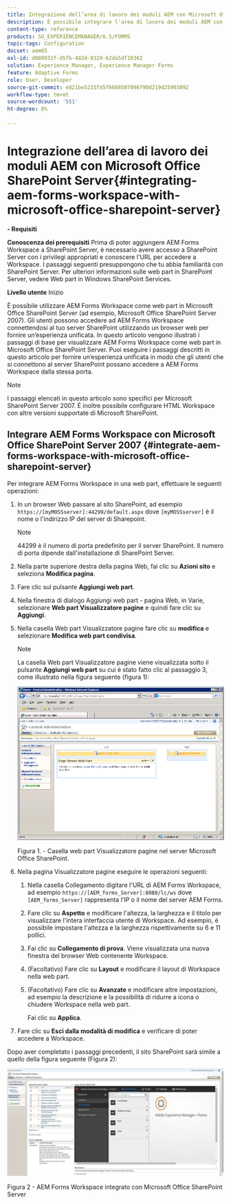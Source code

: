 ```yaml
---
title: Integrazione dell’area di lavoro dei moduli AEM con Microsoft Office SharePoint Server
description: È possibile integrare l'area di lavoro dei moduli AEM con Microsoft Office SharePoint Server.
content-type: reference
products: SG_EXPERIENCEMANAGER/6.5/FORMS
topic-tags: Configuration
docset: aem65
exl-id: d080932f-d5fb-482d-9329-62da5df10362
solution: Experience Manager, Experience Manager Forms
feature: Adaptive Forms
role: User, Developer
source-git-commit: e821be5233fd5f6688507096790d219d25903892
workflow-type: tm+mt
source-wordcount: '551'
ht-degree: 0%

---
```


# Integrazione dell’area di lavoro dei moduli AEM con Microsoft Office SharePoint Server{#integrating-aem-forms-workspace-with-microsoft-office-sharepoint-server}

**- Requisiti**

**Conoscenza dei prerequisiti**
Prima di poter aggiungere AEM Forms Workspace a SharePoint Server, è necessario avere accesso a SharePoint Server con i privilegi appropriati e conoscere l&#39;URL per accedere a Workspace. I passaggi seguenti presuppongono che tu abbia familiarità con SharePoint Server. Per ulteriori informazioni sulle web part in SharePoint Server, vedere Web part in Windows SharePoint Services.

**Livello utente**
Inizio

È possibile utilizzare AEM Forms Workspace come web part in Microsoft Office SharePoint Server (ad esempio, Microsoft Office SharePoint Server 2007). Gli utenti possono accedere ad AEM Forms Workspace connettendosi al tuo server SharePoint utilizzando un browser web per fornire un’esperienza unificata. In questo articolo vengono illustrati i passaggi di base per visualizzare AEM Forms Workspace come web part in Microsoft Office SharePoint Server. Puoi eseguire i passaggi descritti in questo articolo per fornire un’esperienza unificata in modo che gli utenti che si connettono al server SharePoint possano accedere a AEM Forms Workspace dalla stessa porta.

>[!NOTE]
>
>I passaggi elencati in questo articolo sono specifici per Microsoft SharePoint Server 2007. È inoltre possibile configurare HTML Workspace con altre versioni supportate di Microsoft SharePoint.

## Integrare AEM Forms Workspace con Microsoft Office SharePoint Server 2007 {#integrate-aem-forms-workspace-with-microsoft-office-sharepoint-server}

Per integrare AEM Forms Workspace in una web part, effettuare le seguenti operazioni:

1. In un browser Web passare al sito SharePoint, ad esempio `https://[myMOSSserver]:44299/default.aspx` dove `[myMOSSserver]` è il nome o l&#39;indirizzo IP del server di Sharepoint.

   >[!NOTE]
   >
   >44299 è il numero di porta predefinito per il server SharePoint. Il numero di porta dipende dall&#39;installazione di SharePoint Server.

1. Nella parte superiore destra della pagina Web, fai clic su **Azioni sito** e seleziona **Modifica pagina**.
1. Fare clic sul pulsante **Aggiungi web part**.
1. Nella finestra di dialogo Aggiungi web part - pagina Web, in Varie, selezionare **Web part Visualizzatore pagine** e quindi fare clic su **Aggiungi**.
1. Nella casella Web part Visualizzatore pagine fare clic su **modifica** e selezionare **Modifica web part condivisa**.

   >[!NOTE]
   >
   >La casella Web part Visualizzatore pagine viene visualizzata sotto il pulsante **Aggiungi web part** su cui è stato fatto clic al passaggio 3, come illustrato nella figura seguente (figura 1):

   ![Casella web part Visualizzatore pagine nel server Microsoft Office SharePoint.](assets/page-viewer-web-part-box-in-microsoft-office-sharepoint-server.png)

   Figura 1. - Casella web part Visualizzatore pagine nel server Microsoft Office SharePoint.

1. Nella pagina Visualizzatore pagine eseguire le operazioni seguenti:

   1. Nella casella Collegamento digitare l&#39;URL di AEM Forms Workspace, ad esempio `https://[AEM_forms_Server]:8080/lc/ws` dove `[AEM_forms_Server]` rappresenta l&#39;IP o il nome del server AEM Forms.
   1. Fare clic su **Aspetto** e modificare l&#39;altezza, la larghezza e il titolo per visualizzare l&#39;intera interfaccia utente di Workspace. Ad esempio, è possibile impostare l&#39;altezza e la larghezza rispettivamente su 6 e 11 pollici.
   1. Fai clic su **Collegamento di prova**. Viene visualizzata una nuova finestra del browser Web contenente Workspace.
   1. (Facoltativo) Fare clic su **Layout** e modificare il layout di Workspace nella web part.
   1. (Facoltativo) Fare clic su **Avanzate** e modificare altre impostazioni, ad esempio la descrizione e la possibilità di ridurre a icona o chiudere Workspace nella web part.

      Fai clic su **Applica**.

1. Fare clic su **Esci dalla modalità di modifica** e verificare di poter accedere a Workspace.

Dopo aver completato i passaggi precedenti, il sito SharePoint sarà simile a quello della figura seguente (Figura 2):

![AEM Forms Workspace integrato con Microsoft Office SharePoint Server](assets/aem-forms-workspace.jpg)

Figura 2 - AEM Forms Workspace integrato con Microsoft Office SharePoint Server
